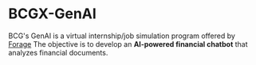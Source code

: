 # BCGX-GenAI
BCG's GenAI is a virtual internship/job simulation program offered by [Forage](theforage.com)
The objective is to develop an ****AI-powered financial chatbot**** that analyzes financial documents.

